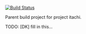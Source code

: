 [![Build Status](https://travis-ci.org/thyms/itachi.png?branch=develop)](https://travis-ci.org/thyms/itachi)

Parent build project for project itachi.

TODO: [DK] fill in this...
